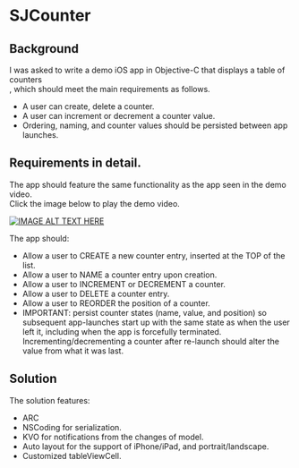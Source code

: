# SJCounter

## Background
I was asked to write a demo iOS app in Objective-C that displays a table of counters<br> 
, which should meet the main requirements as follows. <br>
- A user can create, delete a counter. <br>
- A user can increment or decrement a counter value. <br>
- Ordering, naming, and counter values should be persisted between app launches.

## Requirements in detail.
The app should feature the same functionality as the app seen in the demo video.<br>
Click the image below to play the demo video.<br>

[![IMAGE ALT TEXT HERE](https://img.youtube.com/vi/sLMPuT0Dqa4/0.jpg)](https://www.youtube.com/watch?v=sLMPuT0Dqa4)

The app should:<br>
- Allow a user to CREATE a new counter entry, inserted at the TOP of the list.<br>
- Allow a user to NAME a counter entry upon creation.<br>
- Allow a user to INCREMENT or DECREMENT a counter.<br>
- Allow a user to DELETE a counter entry.<br>
- Allow a user to REORDER the position of a counter.<br>
- IMPORTANT: persist counter states (name, value, and position)
   so subsequent app-launches start up with the same state as when the user left it, including when the app is forcefully terminated. Incrementing/decrementing a counter after re-launch should alter the value from what it was last.
  
## Solution
The solution features:
- ARC
- NSCoding for serialization.
- KVO for notifications from the changes of model.
- Auto layout for the support of iPhone/iPad, and portrait/landscape.
- Customized tableViewCell.
